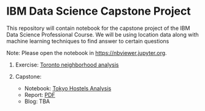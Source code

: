 # IBM Data Science Capstone Project

This repository will contain notebook for the capstone project of the IBM Data Science Professional Course. We will be using location data along with machine learning techniques to find answer to certain questions

Note: Please open the notebook in https://nbviewer.jupyter.org.
1. Exercise: [Toronto neighborhood analysis](https://github.com/dbsheta/IBM-Data-Science-Capstone/blob/master/toronto_neighborhood/Toronto%20Neighborhood%20Analysis.ipynb)

2. Capstone:
    - Notebook: [Tokyo Hostels Analysis](https://github.com/dbsheta/IBM-Data-Science-Capstone/blob/master/Battle%20of%20Neighborhoods/The%20Battle%20of%20the%20Neighborhoods.ipynb)
    - Report: [PDF](https://github.com/dbsheta/IBM-Data-Science-Capstone/blob/master/Battle%20of%20Neighborhoods/The%20Battle%20of%20Neighborhoods.pdf)
    - Blog: TBA
  
